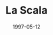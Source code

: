 ---
discogs_id: 424561
discogs_master_id: 259278
title: La Scala
artists: ['Keith Jarrett']
date: 1997-05-12
genre: ['Jazz']
image: La Scala-424561.jpg
label: ECM Records
country: Germany
styles: ['Free Improvisation']
video: https://www.youtube.com/watch?v=0_29nS4dZCE
---